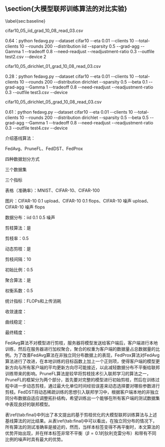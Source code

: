 ## \section{大模型联邦训练算法的对比实验}

\label{sec:baseline}

cifar10_05_iid_grad_10_08_read_03.csv

0.64：python fedavg.py --dataset cifar10 --eta 0.01 --clients 10 --total-clients 10 --rounds 200 --distribution iid --sparsity 0.5 --grad-agg --Gamma 1 --tradeoff 0.8 --need-readjust --readjustment-ratio 0.3 --outfile test2.csv --device 2

cifar10_05_dirichlet_01_grad_10_08_read_03.csv

0.28：python fedavg.py --dataset cifar10 --eta 0.01 --clients 10 --total-clients 10 --rounds 200 --distribution dirichlet --sparsity 0.5 --beta 0.1 --grad-agg --Gamma 1 --tradeoff 0.8 --need-readjust --readjustment-ratio 0.3 --outfile test3.csv --device

cifar10_05_dirichlet_05_grad_10_08_read_03.csv

0.61：python fedavg.py --dataset cifar10 --eta 0.01 --clients 10 --total-clients 10 --rounds 200 --distribution dirichlet --sparsity 0.5 --beta 0.5 --grad-agg --Gamma 1 --tradeoff 0.8 --need-readjust --readjustment-ratio 0.3 --outfile test4.csv --device



介绍基线算法：

FedAvg、PruneFL、FedDST、FedProx

四种数据划分方式

三个数据集

三个指标



表格（准确率）：MNIST、CIFAR-10、CIFAR-100

图片：CIFAR-10 0.1 upload、CIFAR-10 0.1 flops、CIFAR-10 噪声 upload、CIFAR-10 噪声 flops



数据分布：iid 0.1 0.5 噪声

剪枝算法：是

剪枝率：0.5

动态剪枝：是

剪枝间隔：10

初始比例：0.5

聚合算法：是

权衡系数：0.5

统计指标：FLOPs和上传消耗

收敛速度：

曲线稳定：

最终精度：



FedAvg算法不对模型进行剪枝，服务器将模型发送给客户端后，客户端进行本地训练，然后在服务器进行加权聚合，聚合的权重为客户端的数据量占总数据量的比例。为了改善FedAvg算法在非独立同分布数据上的表现，FedProx算法对FedAvg算法进行了改进，在本地训练的目标函数上加上一个正则项，使得客户端的模型更新方向与所有客户端的平均更新方向尽可能接近，以此减轻数据分布不平衡给联邦训练带来的影响。PruneFL算法是较早将剪枝技术引入联邦学习的算法之一，PruneFL的框架分为两个部分，首先要对完整的模型进行初始剪枝，然后在训练过程中进一步动态剪枝，通过最大化单位时间经验误差来动态选择要对哪些参数进行剪枝。FedDST将动态稀疏训练的思想引入联邦学习中，根据客户端本地的非独立同分布数据自适应调整拓扑结构，希望训练出一个能够在所有客户端的测试数据集中表现良好的联邦模型。

表\ref{tab:final}中列出了本文提出的基于剪枝优化的大模型联邦训练算法与上述基线算法的对比结果。从表\ref{tab:final}中可以看出，在独立同分布的情况下，所有算法的测试准确率是接近的，然而，当样本标签变得不再平衡时，本文算法的优势开始出现，并在样本标签非常不平衡（$\beta=0.1$的狄利克雷分布）和带有不同比例的噪声时具有最大的优势。